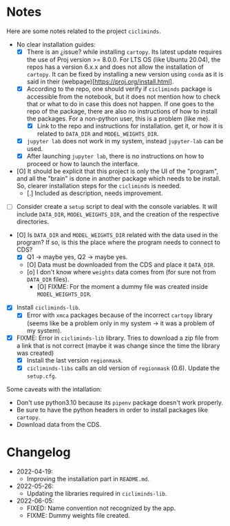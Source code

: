 # Notes

Here are some notes related to the project `cicliminds`.

- No clear installation guides:
    - [X] There is an ¿issue? while installing `cartopy`. Its latest update
      requires the use of Proj version >= 8.0.0. For LTS OS (like Ubuntu 20.04),
      the repos has a version 6.x.x and does not allow the installation of
      `cartopy`. It can be fixed by installing a new version using `conda` as it
      is said in their (webpage)[https://proj.org/install.html].
    - [X] According to the repo, one should verify if `cicliminds` package is
      accessible from the notebook, but it does not mention how to check that or
      what to do in case this does not happen. If one goes to the repo of the
      package, there are also no instructions of how to install the packages. For
      a non-python user, this is a problem (like me).
        - [X] Link to the repo and instructions for installation.
      get it, or how it is related to `DATA_DIR` and `MODEL_WEIGHTS_DIR`.
    - [X] `jupyter lab` does not work in my system, instead `jupyter-lab` can be
      used.
    - [X] After launching `jupyter lab`, there is no instructions on how to
      proceed or how to launch the interface.

- [O] It should be explicit that this project is only the UI of the "program",
  and all the "brain" is done in another package which needs to be install. So,
  clearer installation steps for the `cicliminds` is needed.
    - [.] Included as description, needs improvement.

- [ ] Consider create a `setup` script to deal with the console variables. It
  will include `DATA_DIR`, `MODEL_WEIGHTS_DIR`, and the creation of the
  respective directories.

- [O] Is `DATA_DIR` and `MODEL_WEIGHTS_DIR` related with the data used in the
  program? If so, is this the place where the program needs to connect to CDS?
    - [X] Q1 -> maybe yes, Q2 -> maybe yes.
    - [O] Data must be downloaded from the CDS and place it `DATA_DIR`.
    - [o] I don't know where `weights` data comes from (for sure not from
      `DATA_DIR` files).
        - [O] FIXME: For the moment a dummy file was created inside
          `MODEL_WEIGHTS_DIR`.

- [X] Install `cicliminds-lib`.
    - [X] Error with `xmca` packages because of the incorrect `cartopy` library
      (seems like be a problem only in my system -> it was a problem of my
      system).

- [X] FIXME: Error in `cicliminds-lib` library. Tries to download a zip file from
  a link that is not correct (maybe it was change since the time the library was
  created)
    - [X] Install the last version `regionmask`.
    - [X] `cicliminds-libs` calls an old version of `regionmask` (0.6).
      Update the `setup.cfg`.

Some caveats with the intallation:

- Don't use python3.10 because its `pipenv` package doesn't work properly.
- Be sure to have the python headers in order to install packages like
  `cartopy`.
- Download data from the CDS.

# Changelog

- 2022-04-19:
    - Improving the installation part in `README.md`.
- 2022-05-26:
    - Updating the libraries required in `cicliminds-lib`.
- 2022-06-05:
    - FIXED: Name convention not recognized by the app.
    - FIXME: Dummy weights file created.
